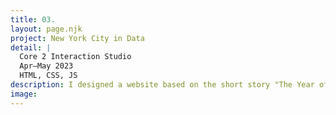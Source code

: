 ```yaml
---
title: 03.
layout: page.njk
project: New York City in Data
detail: |
  Core 2 Interaction Studio
  Apr–May 2023
  HTML, CSS, JS
description: I designed a website based on the short story "The Year of Spaghetti" by Haruki Murakami. The story follows a person who cooks spaghetti daily for a year, finding meaning and distraction from personal struggles through this obsession. The website consists of 5 pages, each with a unique layout and composition that corresponds to the content of the respective chapter. Through typography and interactive elements, I aimed to immerse viewers in the main character's perspective and thoughts.
image:
---
```









